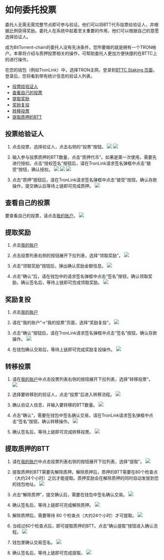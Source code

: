 # 如何委托投票

委托人无需无需完整节点即可参与验证。他们可以将BTT代币投票给验证人，并根据比例获得奖励。委托人在系统中起着至关重要的作用，他们可以根据自己的意愿选择验证人。

成为BitTorrent-chain的委托人没有先决条件，您所要做的就是拥有一个TRON帐户。本章将介绍与质押投票相关的操作，可帮助委托人更加方便快捷的在BTTC上的进行操作。

在您的钱包（例如TronLink）中，选择TRON主网，登录到[BTTC Staking 页面](https://wallet.bt.io/staking)，登录后，您将看到带有统计信息的验证人列表。

* [投票给验证人](#投票给验证人)
* [查看自己的投票](#查看自己的投票)
* [提取奖励](#提取奖励)
* [奖励复投](#奖励复投)
* [转移投票](#转移投票)
* [提取质押的BTT](#提取质押的btt)

 
## 投票给验证人
1. 点击投票，选择验证人，点击右侧的“投票”按钮。
![](../../static/img/delegrate-1.jpeg) 
![](../../static/img/delegrate-2.png) 

2. 输入参与投票质押的BTT数量，点击“质押代币”。如果是第一次使用，需要先进行授权。点击“授权签名”按钮后，请在TronLink请求签名弹框中点击“接受”按钮，确认授权。
![](../../static/img/delegrate-3.png) 
![](../../static/img/delegrate-4.png) 
![](../../static/img/delegrate-5.png) 

3. 点击“质押”按钮后，请在TronLink请求签名弹框中点击“接受”按钮，确认存款操作，提交确认后等待上链即可完成质押。
![](../../static/img/delegrate-6.png) 


## 查看自己的投票

要查看自己的投票，请点击[我的账户](https://wallet.bt.io/staking/myAccount)。
![](../../static/img/delegrate-7.png) 


## 提取奖励
1. 点击[我的账户](https://wallet.bt.io/staking/myAccount)
2. 点击投票列表右侧的按钮展开下拉列表，选择“领取奖励”。
![](../../static/img/delegrate-8.png) 

3. 点击“领取奖励”按钮后，弹出确认奖励金额信息。
![](../../static/img/delegrate-9.png) 

4. 点击“确认”后，请在钱包中的请求签名弹框中点击“签名”按钮，确认领取奖励，确认签名后，等待上链即可完成领取奖励。
![](../../static/img/delegrate-10.png) 




## 奖励复投
1. 点击[我的账户](https://wallet.bt.io/staking/myAccount)
2. 请在“我的账户”->“我的投票”页面，选择“奖励复投”。
![](../../static/img/delegrate-11.png) 


3. 点击“确认”按钮后，请在TronLink请求签名弹框中点击“签名”按钮，确认存款操作。
![](../../static/img/delegrate-12.png) 

4. 在钱包确认交易后，等待上链即可完成奖励复投操作。
![](../../static/img/delegrate-13.png) 

## 转移投票

1. 请在[我的账户](https://wallet.bt.io/staking/myAccount)中点击投票列表右侧的按钮展开下拉列表，选择“转移投票”。
![](../../static/img/delegrate-14.png) 


2. 选择要转移到的验证人，点击“投票”后进入转移流程。
![](../../static/img/delegrate-15.png) 


3. 确认验证人信息，并输入要转移的BTT数量。
![](../../static/img/delegrate-16.png) 


4. 点击“确认”，需要在钱包中签名确认交易，请在TronLink请求签名弹框中点击“签名”按钮，确认转移操作。
![](../../static/img/delegrate-17.png) 

5. 确认签名后，等待上链即可完成转移投票。
![](../../static/img/delegrate-18.png) 


## 提取质押的BTT

1. 请在[我的账户](https://wallet.bt.io/staking/myAccount)中点击投票列表右侧的按钮展开下拉列表，选择“提取”。
![](../../static/img/delegrate-19.png) 


2. 提取质押的BTT需要先解除质押。解除质押后，质押的BTT需要在80个检查点（大约24个小时）之后才能提取。质押奖励会在解除质押的同时自动发放到您的钱包地址。
![](../../static/img/delegrate-20.png) 


3. 点击“解除质押”，提交确认后，需要在钱包中签名确认交易。
![](../../static/img/delegrate-21.png) 

4. 确认签名后，等待上链即可完成解除质押。
![](../../static/img/delegrate-22.png) 

5. 解除质押后，需要等待 80 个检查点（大约24个小时）才可提取。
![](../../static/img/delegrate-23.png) 

6. 当经过80个检查点后，即可提取质押的BTT。点击“确认提取”按钮进入确认流程。
![](../../static/img/delegrate-24.png) 

7. 钱包里确认交易签名。
![](../../static/img/delegrate-25.png) 


8. 确认签名后，等待上链即可完成提取。
![](../../static/img/delegrate-26.png) 

